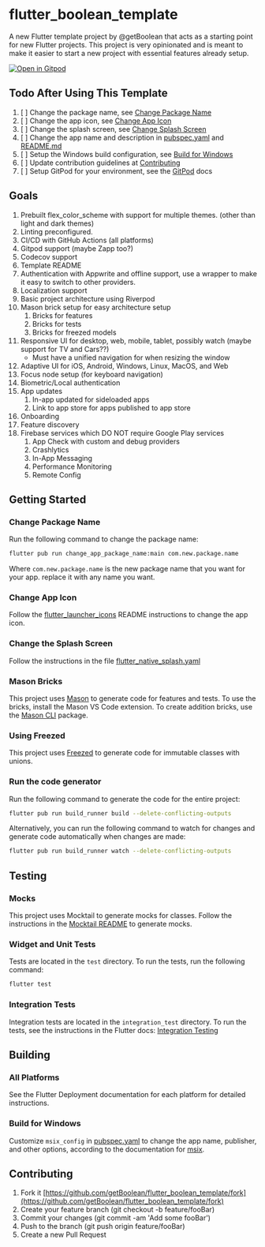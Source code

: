 # flutter_boolean_template

A new Flutter template project by @getBoolean that acts as a starting point for new Flutter projects.
This project is very opinionated and is meant to make it easier to start a new project with essential
features already setup.

[![Open in Gitpod](https://gitpod.io/button/open-in-gitpod.svg)](https://gitpod.io/#https://github.com/gitpod-io/template-flutter)

## Todo After Using This Template

1. [ ] Change the package name, see [Change Package Name](#change-package-name)
1. [ ] Change the app icon, see [Change App Icon](#change-app-icon)
1. [ ] Change the splash screen, see [Change Splash Screen](#change-the-splash-screen)
1. [ ] Change the app name and description in [pubspec.yaml](pubspec.yaml) and [README.md](README.md)
1. [ ] Setup the Windows build configuration, see [Build for Windows](#build-for-windows)
1. [ ] Update contribution guidelines at [Contributing](#contributing)
1. [ ] Setup GitPod for your environment, see the [GitPod](https://www.gitpod.io/docs/quickstart/flutter#flutter-quickstart) docs

## Goals

1. Prebuilt flex_color_scheme with support for multiple themes. (other than light and dark themes)
1. Linting preconfigured.
1. CI/CD with GitHub Actions (all platforms)
1. Gitpod support (maybe Zapp too?)
1. Codecov support
1. Template README
1. Authentication with Appwrite and offline support, use a wrapper to make it easy to switch to other
   providers.
1. Localization support
1. Basic project architecture using Riverpod
1. Mason brick setup for easy architecture setup
   1. Bricks for features
   1. Bricks for tests
   1. Bricks for freezed models
1. Responsive UI for desktop, web, mobile, tablet, possibly watch (maybe support for TV and Cars??)
   * Must have a unified navigation for when resizing the window
1. Adaptive UI for iOS, Android, Windows, Linux, MacOS, and Web
1. Focus node setup (for keyboard navigation)
1. Biometric/Local authentication
1. App updates
   1. In-app updated for sideloaded apps
   1. Link to app store for apps published to app store
1. Onboarding
1. Feature discovery
1. Firebase services which DO NOT require Google Play services
   1. App Check with custom and debug providers
   1. Crashlytics
   1. In-App Messaging
   1. Performance Monitoring
   1. Remote Config

## Getting Started

### Change Package Name

Run the following command to change the package name:

```bash
flutter pub run change_app_package_name:main com.new.package.name
```

Where `com.new.package.name` is the new package name that you want for your app. replace it with any name you want.

### Change App Icon

Follow the [flutter_launcher_icons](https://pub.dev/packages/flutter_launcher_icons) README instructions to change the app icon.

### Change the Splash Screen

Follow the instructions in the file [flutter_native_splash.yaml](flutter_native_splash.yaml)

### Mason Bricks

This project uses [Mason](https://pub.dev/packages/mason) to generate code for features and tests.
To use the bricks, install the Mason VS Code extension. To create addition bricks, use the [Mason CLI](https://pub.dev/packages/mason_cli) package.

### Using Freezed

This project uses [Freezed](https://pub.dev/packages/freezed) to generate code for immutable classes with unions.

### Run the code generator

Run the following command to generate the code for the entire project:

```bash
flutter pub run build_runner build --delete-conflicting-outputs
```

Alternatively, you can run the following command to watch for changes and generate code automatically
when changes are made:

```bash
flutter pub run build_runner watch --delete-conflicting-outputs
```

## Testing

### Mocks

This project uses Mocktail to generate mocks for classes. Follow the instructions in the
[Mocktail README](https://pub.dev/packages/mocktail) to generate mocks.

### Widget and Unit Tests

Tests are located in the `test` directory. To run the tests, run the following command:

```bash
flutter test
```

### Integration Tests

Integration tests are located in the `integration_test` directory. To run the tests, see the instructions in the Flutter docs: [Integration Testing](https://docs.flutter.dev/cookbook/testing/integration/introduction#5-run-the-integration-test)

## Building

### All Platforms

See the Flutter Deployment documentation for each platform for detailed instructions.

### Build for Windows

Customize `msix_config` in [pubspec.yaml](pubspec.yaml) to change the app name, publisher, and other options,
according to the documentation for [msix](https://pub.dev/packages/msix).

## Contributing

1. Fork it [https://github.com/getBoolean/flutter_boolean_template/fork](https://github.com/getBoolean/flutter_boolean_template/fork)
1. Create your feature branch (git checkout -b feature/fooBar)
1. Commit your changes (git commit -am 'Add some fooBar')
1. Push to the branch (git push origin feature/fooBar)
1. Create a new Pull Request
